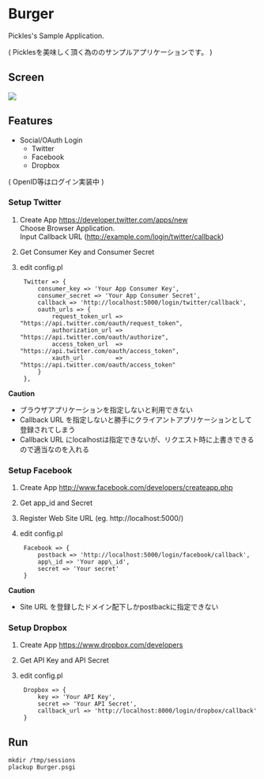 # Burger

Pickles's Sample Application.

( Picklesを美味しく頂く為ののサンプルアプリケーションです。 )

## Screen

<img src="http://dl.dropbox.com/u/11475683/screen/burger001.png">

## Features

- Social/OAuth Login
  - Twitter
  - Facebook
  - Dropbox

( OpenID等はログイン実装中 )

### Setup Twitter

1. Create App https://developer.twitter.com/apps/new  
    Choose Browser Application.  
    Input Callback URL (http://example.com/login/twitter/callback)
2. Get Consumer Key and Consumer Secret
3. edit config.pl

        Twitter => {
            consumer_key => 'Your App Consumer Key',
            consumer_secret => 'Your App Consumer Secret',
            callback => 'http://localhost:5000/login/twitter/callback',
            oauth_urls => {
                request_token_url => "https://api.twitter.com/oauth/request_token",
                authorization_url => "https://api.twitter.com/oauth/authorize",
                access_token_url  => "https://api.twitter.com/oauth/access_token",
                xauth_url         => "https://api.twitter.com/oauth/access_token"
            }
        },

**Caution**

- ブラウザアプリケーションを指定しないと利用できない
- Callback URL を指定しないと勝手にクライアントアプリケーションとして登録されてしまう
- Callback URL にlocalhostは指定できないが、リクエスト時に上書きできるので適当なのを入れる

### Setup Facebook

1. Create App <http://www.facebook.com/developers/createapp.php>
2. Get app\_id and Secret
3. Register Web Site URL (eg. http://localhost:5000/)
4. edit config.pl

        Facebook => {
            postback => 'http://localhost:5000/login/facebook/callback',
            app\_id => 'Your app\_id',
            secret => 'Your secret'
        }

**Caution**

- Site URL を登録したドメイン配下しかpostbackに指定できない

### Setup Dropbox

1. Create App <https://www.dropbox.com/developers>
2. Get API Key and API Secret
3. edit config.pl

        Dropbox => {
            key => 'Your API Key',
            secret => 'Your API Secret',
            callback_url => 'http://localhost:8000/login/dropbox/callback'
        }

## Run

    mkdir /tmp/sessions
    plackup Burger.psgi
